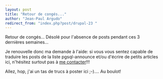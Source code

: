 ```yaml
---
layout: post
title: "Retour de congés..."
author: "Jean-Paul Argudo"
redirect_from: "index.php?post/drupal-23 "
---
```




<p>Retour de congés... Désolé pour l'absence de posts pendant ces 3 dernières semaines...</p>

<p>Je renouvelle donc ma demande à l'aide: si vous vous sentez capable de traduire les posts de la liste pgsql-announce et/ou d'écrire de petits articles ici, n'hésitez surtout pas à <a href="mailto:jean-paul@argudo.org">me contacter</a>!!!</p>

<p>Allez, hop, j'ai un tas de trucs à poster ici ;-).... Au boulot!</p>